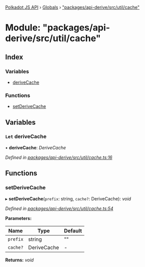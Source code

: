 [Polkadot JS API](../README.md) › [Globals](../globals.md) › ["packages/api-derive/src/util/cache"](_packages_api_derive_src_util_cache_.md)

# Module: "packages/api-derive/src/util/cache"

## Index

### Variables

* [deriveCache](_packages_api_derive_src_util_cache_.md#let-derivecache)

### Functions

* [setDeriveCache](_packages_api_derive_src_util_cache_.md#setderivecache)

## Variables

### `Let` deriveCache

• **deriveCache**: *DeriveCache*

*Defined in [packages/api-derive/src/util/cache.ts:16](https://github.com/polkadot-js/api/blob/658dda66a/packages/api-derive/src/util/cache.ts#L16)*

## Functions

###  setDeriveCache

▸ **setDeriveCache**(`prefix`: string, `cache?`: DeriveCache): *void*

*Defined in [packages/api-derive/src/util/cache.ts:54](https://github.com/polkadot-js/api/blob/658dda66a/packages/api-derive/src/util/cache.ts#L54)*

**Parameters:**

Name | Type | Default |
------ | ------ | ------ |
`prefix` | string | "" |
`cache?` | DeriveCache | - |

**Returns:** *void*

